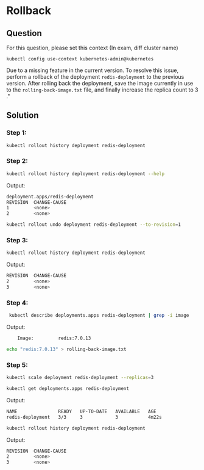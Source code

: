 # Rollback

## Question

For this question, please set this context (In exam, diff cluster name)

```kubectl config use-context kubernetes-admin@kubernetes```

Due to a missing feature in the current version. To resolve this issue, perform a rollback of the deployment ```redis-deployment``` to the previous version. After rolling back the deployment, save the image currently in use to the ```rolling-back-image.txt``` file, and finally increase the replica count to 3 ."



## Solution
### Step 1: 

```bash
kubectl rollout history deployment redis-deployment
```

### Step 2:
```bash
kubectl rollout history deployment redis-deployment --help
```

Output:
```bash
deployment.apps/redis-deployment 
REVISION  CHANGE-CAUSE
1         <none>
2         <none>
```

```bash
kubectl rollout undo deployment redis-deployment --to-revision=1
```


### Step 3:
```bash
kubectl rollout history deployment redis-deployment 
```


Output:
```bASH
REVISION  CHANGE-CAUSE
2         <none>
3         <none>
```

### Step 4:
```bash
 kubectl describe deployments.apps redis-deployment | grep -i image
```

Output:
```bash
    Image:         redis:7.0.13
```


```bash
echo "redis:7.0.13" > rolling-back-image.txt
```

### Step 5:
```bash
kubectl scale deployment redis-deployment --replicas=3
```

```bash
kubectl get deployments.apps redis-deployment
```

Output:
```bash
NAME               READY   UP-TO-DATE   AVAILABLE   AGE
redis-deployment   3/3     3            3           4m22s
```


```bash
kubectl rollout history deployment redis-deployment 
```

Output:
```bash
REVISION  CHANGE-CAUSE
2         <none>
3         <none>
```